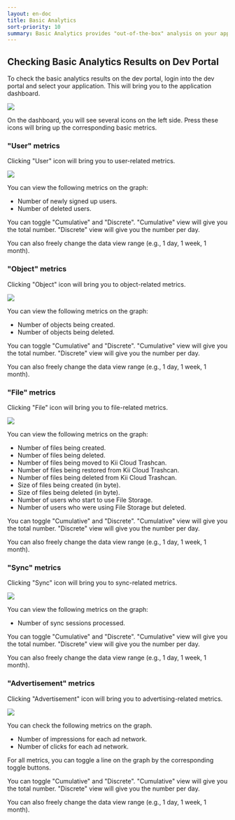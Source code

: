 ```yaml
---
layout: en-doc
title: Basic Analytics
sort-priority: 10
summary: Basic Analytics provides "out-of-the-box" analysis on your application. You can fetch the predefined analytics results with no configuration. All results will be automatically aggregated and will be ready to be presented for you.
---
```

## Checking Basic Analytics Results on Dev Portal

To check the basic analytics results on the dev portal, login into the dev portal and select your application.  This will bring you to the application dashboard.

![](01.png)

On the dashboard, you will see several icons on the left side.  Press these icons will bring up the corresponding basic metrics.

### "User" metrics

Clicking "User" icon will bring you to user-related metrics.

![](02.png)

You can view the following metrics on the graph:

* Number of newly signed up users.
* Number of deleted users.

You can toggle "Cumulative" and "Discrete".  "Cumulative" view will give you the total number.  "Discrete" view will give you the number per day.

You can also freely change the data view range (e.g., 1 day, 1 week, 1 month).


### "Object" metrics

Clicking "Object" icon will bring you to object-related metrics.

![](03.png)

You can view the following metrics on the graph:

* Number of objects being created.
* Number of objects being deleted.

You can toggle "Cumulative" and "Discrete".  "Cumulative" view will give you the total number.  "Discrete" view will give you the number per day.

You can also freely change the data view range (e.g., 1 day, 1 week, 1 month).


### "File" metrics

Clicking "File" icon will bring you to file-related metrics.

![](04.png)

You can view the following metrics on the graph:

* Number of files being created.
* Number of files being deleted.
* Number of files being moved to Kii Cloud Trashcan.
* Number of files being restored from Kii Cloud Trashcan.
* Number of files being deleted from Kii Cloud Trashcan.
* Size of files being created (in byte).
* Size of files being deleted (in byte).
* Number of users who start to use File Storage.
* Number of users who were using File Storage but deleted.

You can toggle "Cumulative" and "Discrete".  "Cumulative" view will give you the total number.  "Discrete" view will give you the number per day.

You can also freely change the data view range (e.g., 1 day, 1 week, 1 month).

### "Sync" metrics

Clicking "Sync" icon will bring you to sync-related metrics.

![](05.png)

You can view the following metrics on the graph:

* Number of sync sessions processed.

You can toggle "Cumulative" and "Discrete".  "Cumulative" view will give you the total number.  "Discrete" view will give you the number per day.

You can also freely change the data view range (e.g., 1 day, 1 week, 1 month).


### "Advertisement" metrics

Clicking "Advertisement" icon will bring you to advertising-related metrics.  

![](06.png)

You can check the following metrics on the graph.

* Number of impressions for each ad network.
* Number of clicks for each ad network.

For all metrics, you can toggle a line on the graph by the corresponding toggle buttons.

You can toggle "Cumulative" and "Discrete".  "Cumulative" view will give you the total number.  "Discrete" view will give you the number per day.

You can also freely change the data view range (e.g., 1 day, 1 week, 1 month).
